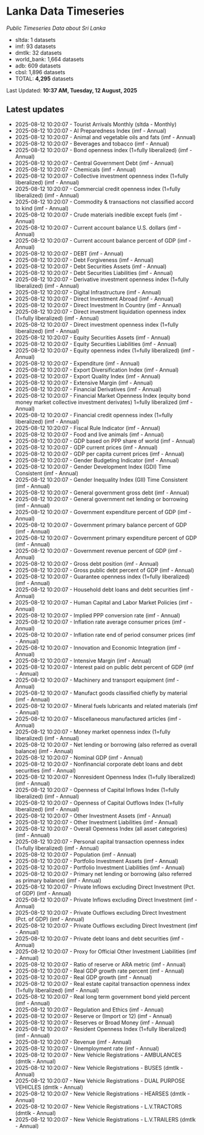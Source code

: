 # Lanka Data Timeseries
*Public Timeseries Data about Sri Lanka*

* sltda: 1 datasets
* imf: 93 datasets
* dmtlk: 32 datasets
* world_bank: 1,664 datasets
* adb: 609 datasets
* cbsl: 1,896 datasets
* TOTAL: **4,295** datasets

Last Updated: **10:37 AM, Tuesday, 12 August, 2025**

## Latest updates

* 2025-08-12 10:20:07 - Tourist Arrivals Monthly (sltda - Monthly)
* 2025-08-12 10:20:07 - AI Preparedness Index (imf - Annual)
* 2025-08-12 10:20:07 - Animal and vegetable oils and fats (imf - Annual)
* 2025-08-12 10:20:07 - Beverages and tobacco (imf - Annual)
* 2025-08-12 10:20:07 - Bond openness index (1=fully liberalized) (imf - Annual)
* 2025-08-12 10:20:07 - Central Government Debt (imf - Annual)
* 2025-08-12 10:20:07 - Chemicals (imf - Annual)
* 2025-08-12 10:20:07 - Collective investment openness index (1=fully liberalized) (imf - Annual)
* 2025-08-12 10:20:07 - Commercial credit openness index (1=fully liberalized) (imf - Annual)
* 2025-08-12 10:20:07 - Commodity & transactions not classified accord to kind (imf - Annual)
* 2025-08-12 10:20:07 - Crude materials inedible except fuels (imf - Annual)
* 2025-08-12 10:20:07 - Current account balance U.S. dollars (imf - Annual)
* 2025-08-12 10:20:07 - Current account balance percent of GDP (imf - Annual)
* 2025-08-12 10:20:07 - DEBT (imf - Annual)
* 2025-08-12 10:20:07 - Debt Forgiveness (imf - Annual)
* 2025-08-12 10:20:07 - Debt Securities Assets (imf - Annual)
* 2025-08-12 10:20:07 - Debt Securities Liabilities (imf - Annual)
* 2025-08-12 10:20:07 - Derivative investment openness index (1=fully liberalized) (imf - Annual)
* 2025-08-12 10:20:07 - Digital Infrastructure (imf - Annual)
* 2025-08-12 10:20:07 - Direct Investment Abroad (imf - Annual)
* 2025-08-12 10:20:07 - Direct Investment In Country (imf - Annual)
* 2025-08-12 10:20:07 - Direct investment liquidation openness index (1=fully liberalized) (imf - Annual)
* 2025-08-12 10:20:07 - Direct investment openness index (1=fully liberalized) (imf - Annual)
* 2025-08-12 10:20:07 - Equity Securities Assets (imf - Annual)
* 2025-08-12 10:20:07 - Equity Securities Liabilities (imf - Annual)
* 2025-08-12 10:20:07 - Equity openness index (1=fully liberalized) (imf - Annual)
* 2025-08-12 10:20:07 - Expenditure (imf - Annual)
* 2025-08-12 10:20:07 - Export Diversification Index (imf - Annual)
* 2025-08-12 10:20:07 - Export Quality Index (imf - Annual)
* 2025-08-12 10:20:07 - Extensive Margin (imf - Annual)
* 2025-08-12 10:20:07 - Financial Derivatives (imf - Annual)
* 2025-08-12 10:20:07 - Financial Market Openness Index (equity bond money market collective investment derivates) 1=fully liberalized (imf - Annual)
* 2025-08-12 10:20:07 - Financial credit openness index (1=fully liberalized) (imf - Annual)
* 2025-08-12 10:20:07 - Fiscal Rule Indicator (imf - Annual)
* 2025-08-12 10:20:07 - Food and live animals (imf - Annual)
* 2025-08-12 10:20:07 - GDP based on PPP share of world (imf - Annual)
* 2025-08-12 10:20:07 - GDP current prices (imf - Annual)
* 2025-08-12 10:20:07 - GDP per capita current prices (imf - Annual)
* 2025-08-12 10:20:07 - Gender Budgeting Indicator (imf - Annual)
* 2025-08-12 10:20:07 - Gender Development Index (GDI) Time Consistent (imf - Annual)
* 2025-08-12 10:20:07 - Gender Inequality Index (GII) Time Consistent (imf - Annual)
* 2025-08-12 10:20:07 - General government gross debt (imf - Annual)
* 2025-08-12 10:20:07 - General government net lending or borrowing (imf - Annual)
* 2025-08-12 10:20:07 - Government expenditure percent of GDP (imf - Annual)
* 2025-08-12 10:20:07 - Government primary balance percent of GDP (imf - Annual)
* 2025-08-12 10:20:07 - Government primary expenditure percent of GDP (imf - Annual)
* 2025-08-12 10:20:07 - Government revenue percent of GDP (imf - Annual)
* 2025-08-12 10:20:07 - Gross debt position (imf - Annual)
* 2025-08-12 10:20:07 - Gross public debt percent of GDP (imf - Annual)
* 2025-08-12 10:20:07 - Guarantee openness index (1=fully liberalized) (imf - Annual)
* 2025-08-12 10:20:07 - Household debt loans and debt securities (imf - Annual)
* 2025-08-12 10:20:07 - Human Capital and Labor Market Policies (imf - Annual)
* 2025-08-12 10:20:07 - Implied PPP conversion rate (imf - Annual)
* 2025-08-12 10:20:07 - Inflation rate average consumer prices (imf - Annual)
* 2025-08-12 10:20:07 - Inflation rate end of period consumer prices (imf - Annual)
* 2025-08-12 10:20:07 - Innovation and Economic Integration (imf - Annual)
* 2025-08-12 10:20:07 - Intensive Margin (imf - Annual)
* 2025-08-12 10:20:07 - Interest paid on public debt percent of GDP (imf - Annual)
* 2025-08-12 10:20:07 - Machinery and transport equipment (imf - Annual)
* 2025-08-12 10:20:07 - Manufact goods classified chiefly by material (imf - Annual)
* 2025-08-12 10:20:07 - Mineral fuels lubricants and related materials (imf - Annual)
* 2025-08-12 10:20:07 - Miscellaneous manufactured articles (imf - Annual)
* 2025-08-12 10:20:07 - Money market openness index (1=fully liberalized) (imf - Annual)
* 2025-08-12 10:20:07 - Net lending or borrowing (also referred as overall balance) (imf - Annual)
* 2025-08-12 10:20:07 - Nominal GDP (imf - Annual)
* 2025-08-12 10:20:07 - Nonfinancial corporate debt loans and debt securities (imf - Annual)
* 2025-08-12 10:20:07 - Nonresident Openness Index (1=fully liberalized) (imf - Annual)
* 2025-08-12 10:20:07 - Openness of Capital Inflows Index (1=fully liberalized) (imf - Annual)
* 2025-08-12 10:20:07 - Openness of Capital Outflows Index (1=fully liberalized) (imf - Annual)
* 2025-08-12 10:20:07 - Other Investment Assets (imf - Annual)
* 2025-08-12 10:20:07 - Other Investment Liabilities (imf - Annual)
* 2025-08-12 10:20:07 - Overall Openness Index (all asset categories) (imf - Annual)
* 2025-08-12 10:20:07 - Personal capital transaction openness index (1=fully liberalized) (imf - Annual)
* 2025-08-12 10:20:07 - Population (imf - Annual)
* 2025-08-12 10:20:07 - Portfolio Investment Assets (imf - Annual)
* 2025-08-12 10:20:07 - Portfolio Investment Liabilities (imf - Annual)
* 2025-08-12 10:20:07 - Primary net lending or borrowing (also referred as primary balance) (imf - Annual)
* 2025-08-12 10:20:07 - Private Inflows excluding Direct Investment (Pct. of GDP) (imf - Annual)
* 2025-08-12 10:20:07 - Private Inflows excluding Direct Investment (imf - Annual)
* 2025-08-12 10:20:07 - Private Outflows excluding Direct Investment (Pct. of GDP) (imf - Annual)
* 2025-08-12 10:20:07 - Private Outflows excluding Direct Investment (imf - Annual)
* 2025-08-12 10:20:07 - Private debt loans and debt securities (imf - Annual)
* 2025-08-12 10:20:07 - Proxy for Official Other Investment Liabilities (imf - Annual)
* 2025-08-12 10:20:07 - Ratio of reserve or ARA metric (imf - Annual)
* 2025-08-12 10:20:07 - Real GDP growth rate percent (imf - Annual)
* 2025-08-12 10:20:07 - Real GDP growth (imf - Annual)
* 2025-08-12 10:20:07 - Real estate capital transaction openness index (1=fully liberalized) (imf - Annual)
* 2025-08-12 10:20:07 - Real long term government bond yield percent (imf - Annual)
* 2025-08-12 10:20:07 - Regulation and Ethics (imf - Annual)
* 2025-08-12 10:20:07 - Reserve or (Import or 12) (imf - Annual)
* 2025-08-12 10:20:07 - Reserves or Broad Money (imf - Annual)
* 2025-08-12 10:20:07 - Resident Openness Index (1=fully liberalized) (imf - Annual)
* 2025-08-12 10:20:07 - Revenue (imf - Annual)
* 2025-08-12 10:20:07 - Unemployment rate (imf - Annual)
* 2025-08-12 10:20:07 - New Vehicle Registrations - AMBULANCES (dmtlk - Annual)
* 2025-08-12 10:20:07 - New Vehicle Registrations - BUSES (dmtlk - Annual)
* 2025-08-12 10:20:07 - New Vehicle Registrations - DUAL PURPOSE VEHICLES (dmtlk - Annual)
* 2025-08-12 10:20:07 - New Vehicle Registrations - HEARSES (dmtlk - Annual)
* 2025-08-12 10:20:07 - New Vehicle Registrations - L.V.TRACTORS (dmtlk - Annual)
* 2025-08-12 10:20:07 - New Vehicle Registrations - L.V.TRAILERS (dmtlk - Annual)